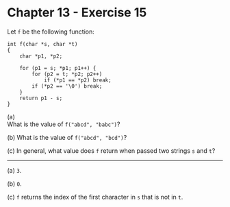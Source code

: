 # Chapter 13 - Exercise 15

Let `f` be the following function:

```
int f(char *s, char *t)
{
    char *p1, *p2;

    for (p1 = s; *p1; p1++) {
        for (p2 = t; *p2; p2++)
            if (*p1 == *p2) break;
        if (*p2 == '\0') break;
    }
    return p1 - s;
}
```

(a)   
What is the value of `f("abcd", "babc")`?  

(b) 
What is the value of `f("abcd", "bcd")`?  

(c) 
In general, what value does `f` return when passed two strings `s` and `t`?  

---

(a)
`3`.  

(b)
`0`.  

(c)
`f` returns the index of the first character in `s` that is not in `t`.  
